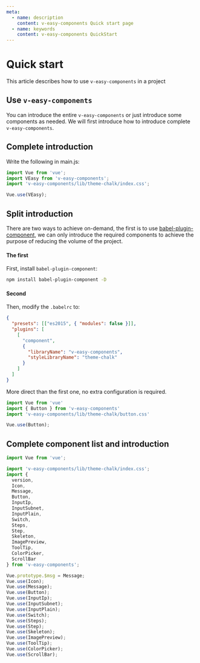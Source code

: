 ```yaml
---
meta:
  - name: description
    content: v-easy-components Quick start page
  - name: keywords
    content: v-easy-components QuickStart
---
```


# Quick start

This article describes how to use `v-easy-components` in a project

## Use `v-easy-components`

You can introduce the entire `v-easy-components` or just introduce some components as needed. We will first introduce how to introduce complete `v-easy-components`.

## Complete introduction

Write the following in main.js:

```javascript
import Vue from 'vue';
import VEasy from 'v-easy-components';
import 'v-easy-components/lib/theme-chalk/index.css';

Vue.use(VEasy);
```

## Split introduction <Badge text="0.5.15+"/>

There are two ways to achieve on-demand, the first is to use [babel-plugin-component](https://github.com/QingWei-Li/babel-plugin-component), we can only introduce the required components to achieve the purpose of reducing the volume of the project.

#### The first

First, install `babel-plugin-component`:

```sh
npm install babel-plugin-component -D
```

#### Second

Then, modify the `.babelrc` to:

```json
{
  "presets": [["es2015", { "modules": false }]],
  "plugins": [
    [
      "component",
      {
        "libraryName": "v-easy-components",
        "styleLibraryName": "theme-chalk"
      }
    ]
  ]
}
```

More direct than the first one, no extra configuration is required.

```javascript
import Vue from 'vue'
import { Button } from 'v-easy-components'
import 'v-easy-components/lib/theme-chalk/button.css'

Vue.use(Button);
```

## Complete component list and introduction

```javascript
import Vue from 'vue';

import 'v-easy-components/lib/theme-chalk/index.css';
import {
  version,
  Icon,
  Message,
  Button,
  InputIp,
  InputSubnet,
  InputPlain,
  Switch,
  Steps,
  Step,
  Skeleton,
  ImagePreview,
  ToolTip,
  ColorPicker,
  ScrollBar
} from 'v-easy-components';

Vue.prototype.$msg = Message;
Vue.use(Icon);
Vue.use(Message);
Vue.use(Button);
Vue.use(InputIp);
Vue.use(InputSubnet);
Vue.use(InputPlain);
Vue.use(Switch);
Vue.use(Steps);
Vue.use(Step);
Vue.use(Skeleton);
Vue.use(ImagePreview);
Vue.use(ToolTip);
Vue.use(ColorPicker);
Vue.use(ScrollBar);
```
